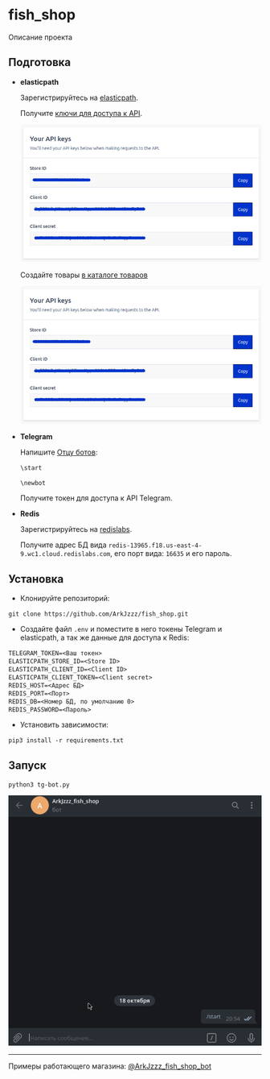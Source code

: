 # fish_shop

Описание проекта


## Подготовка

- **elasticpath**
    
    Зарегистрируйтесь на [elasticpath](https://www.elasticpath.com/).

    Получите [ключи для доступа к API](https://dashboard.elasticpath.com/app).

    ![](elasticpath_keys.png)

    Создайте товары [в каталоге товаров](https://dashboard.elasticpath.com/app/catalogue/products)

    ![](elasticpath_keys.png)


- **Telegram**

    Напишите [Отцу ботов](https://telegram.me/BotFather):

    ```
    \start
    ```

    ```
    \newbot
    ```

    Получите токен для доступа к API Telegram.

- **Redis**

    Зарегистрируйтесь на [redislabs](https://redislabs.com/).

    Получите адрес БД вида `redis-13965.f18.us-east-4-9.wc1.cloud.redislabs.com`, его порт вида: `16635` и его пароль.


## Установка

- Клонируйте репозиторий:
```
git clone https://github.com/ArkJzzz/fish_shop.git
```

- Создайте файл ```.env``` и поместите в него токены Telegram и elasticpath, а так же данные для доступа к Redis:
```
TELEGRAM_TOKEN=<Ваш токен>
ELASTICPATH_STORE_ID=<Store ID>
ELASTICPATH_CLIENT_ID=<Client ID>
ELASTICPATH_CLIENT_TOKEN=<Client secret>
REDIS_HOST=<Адрес БД>
REDIS_PORT=<Порт>
REDIS_DB=<Номер БД, по умолчанию 0>
REDIS_PASSWORD=<Пароль>
```

- Установить зависимости:
```
pip3 install -r requirements.txt
```

## Запуск

```
python3 tg-bot.py
```
![](tg-fish-shop.gif)


------
Примеры работающего магазина: [@ArkJzzz_fish_shop_bot](tg://resolve?domain=ArkJzzz_fish_shop_bot)